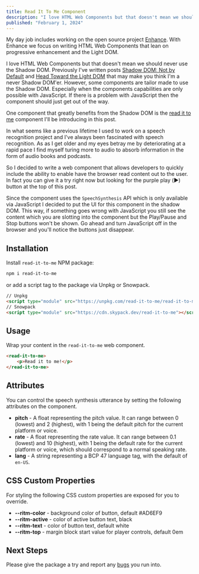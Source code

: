 ```yaml
---
title: Read It To Me Component
description: "I love HTML Web Components but that doesn't mean we should never use the Shadow DOM. One component that greatly benefits from the Shadow DOM is the read it to me component I introduce in this post."
published: "February 1, 2024"
---
```


My day job includes working on the open source project [Enhance](https://enhance.dev/). With Enhance we focus on writing HTML Web Components that lean on progressive enhancement and the Light DOM.

I love HTML Web Components but that doesn't mean we should never use the Shadow DOM. Previously I've written posts [Shadow DOM: Not by Default](https://begin.com/blog/posts/2023-08-18-shadow-dom-not-by-default) and [Head Toward the Light DOM](https://begin.com/blog/posts/2023-11-10-head-toward-the-light-dom) that may make you think I'm a never Shadow DOM'er. However, some components are tailor made to use the Shadow DOM. Especially when the components capabilities are only possible with JavaScript. If there is a problem with JavaScript then the component should just get out of the way.

One component that greatly benefits from the Shadow DOM is the [read it to me](https://github.com/macdonst/read-it-to-me) component I'll be introducing in this post.

In what seems like a previous lifetime I used to work on a speech recognition project and I've always been fascinated with speech recognition. As as I get older and my eyes betray me by deteriorating at a rapid pace I find myself turing more to audio to absorb information in the form of audio books and podcasts.

So I decided to write a web component that allows developers to quickly include the ability to enable have the browser read content out to the user. In fact you can give it a try right now but looking for the purple play (▶️) button at the top of this post.

Since the component uses the `SpeechSynthesis` API which is only available via JavaScript I decided to put the UI for this component in the shadow DOM. This way, if something goes wrong with JavaScript you still see the content which you are slotting into the component but the Play/Pause and Stop buttons won't be shown. Go ahead and turn JavaScript off in the browser and you'll notice the buttons just disappear.

## Installation

Install `read-it-to-me` NPM package:

```bash
npm i read-it-to-me
```

or add a script tag to the package via Unpkg or Snowpack.

```html
// Unpkg
<script type="module" src="https://unpkg.com/read-it-to-me/read-it-to-me.js?module=true"></script>
// Snowpack
<script type="module" src="https://cdn.skypack.dev/read-it-to-me"></script>
```

## Usage

Wrap your content in the `read-it-to-me` web component.

```html
<read-it-to-me>
    <p>Read it to me!</p>
</read-it-to-me>
```

## Attributes

You can control the speech synthesis utterance by setting the following attributes on the component.

- **pitch** - A float representing the pitch value. It can range between 0 (lowest) and 2 (highest), with 1 being the default pitch for the current platform or voice.
- **rate** - A float representing the rate value. It can range between 0.1 (lowest) and 10 (highest), with 1 being the default rate for the current platform or voice, which should correspond to a normal speaking rate.
- **lang** - A string representing a BCP 47 language tag, with the default of `en-US`.

## CSS Custom Properties

For styling the following CSS custom properties are exposed for you to override.

- **--ritm-color** - background color of button, default #AD6EF9
- **--ritm-active** - color of active button text, black
- **--ritm-text** - color of button text, default white
- **--ritm-top** - margin block start value for player controls, default 0em

## Next Steps

Please give the package a try and report any [bugs](https://github.com/macdonst/read-it-to-me/issues) you run into.
